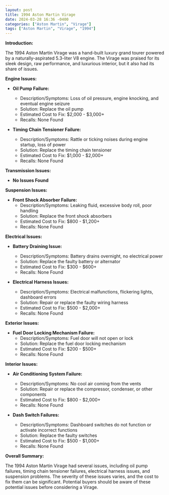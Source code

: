 ```yaml
---
layout: post
title: 1994 Aston Martin Virage
date: 2024-03-28 16:36 -0400
categories: ["Aston Martin", "Virage"]
tags: ["Aston Martin", "Virage", "1994"]
---
```

**Introduction:**

The 1994 Aston Martin Virage was a hand-built luxury grand tourer powered by a naturally-aspirated 5.3-liter V8 engine. The Virage was praised for its sleek design, raw performance, and luxurious interior, but it also had its share of issues.

**Engine Issues:**

* **Oil Pump Failure:**
    * Description/Symptoms: Loss of oil pressure, engine knocking, and eventual engine seizure
    * Solution: Replace the oil pump
    * Estimated Cost to Fix: $2,000 - $3,000+
    * Recalls: None Found

* **Timing Chain Tensioner Failure:**
    * Description/Symptoms: Rattle or ticking noises during engine startup, loss of power
    * Solution: Replace the timing chain tensioner
    * Estimated Cost to Fix: $1,000 - $2,000+
    * Recalls: None Found

**Transmission Issues:**

* **No Issues Found**

**Suspension Issues:**

* **Front Shock Absorber Failure:**
    * Description/Symptoms: Leaking fluid, excessive body roll, poor handling
    * Solution: Replace the front shock absorbers
    * Estimated Cost to Fix: $800 - $1,200+
    * Recalls: None Found

**Electrical Issues:**

* **Battery Draining Issue:**
    * Description/Symptoms: Battery drains overnight, no electrical power
    * Solution: Replace the faulty battery or alternator
    * Estimated Cost to Fix: $300 - $600+
    * Recalls: None Found

* **Electrical Harness Issues:**
    * Description/Symptoms: Electrical malfunctions, flickering lights, dashboard errors
    * Solution: Repair or replace the faulty wiring harness
    * Estimated Cost to Fix: $500 - $2,000+
    * Recalls: None Found

**Exterior Issues:**

* **Fuel Door Locking Mechanism Failure:**
    * Description/Symptoms: Fuel door will not open or lock
    * Solution: Replace the fuel door locking mechanism
    * Estimated Cost to Fix: $200 - $500+
    * Recalls: None Found

**Interior Issues:**

* **Air Conditioning System Failure:**
    * Description/Symptoms: No cool air coming from the vents
    * Solution: Repair or replace the compressor, condenser, or other components
    * Estimated Cost to Fix: $800 - $2,000+
    * Recalls: None Found

* **Dash Switch Failures:**
    * Description/Symptoms: Dashboard switches do not function or activate incorrect functions
    * Solution: Replace the faulty switches
    * Estimated Cost to Fix: $500 - $1,000+
    * Recalls: None Found

**Overall Summary:**

The 1994 Aston Martin Virage had several issues, including oil pump failures, timing chain tensioner failures, electrical harness issues, and suspension problems. The severity of these issues varies, and the cost to fix them can be significant. Potential buyers should be aware of these potential issues before considering a Virage.
